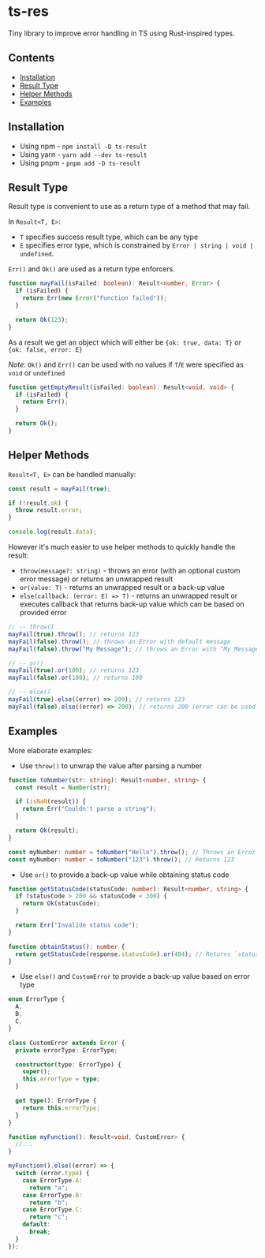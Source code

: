 # ts-res

Tiny library to improve error handling in TS using Rust-inspired types.

## Contents

- [Installation](#installation)
- [Result Type](#result-type)
- [Helper Methods](#helper-methods)
- [Examples](#examples)

## Installation

- Using npm - `npm install -D ts-result`
- Using yarn - `yarn add --dev ts-result`
- Using pnpm - `pnpm add -D ts-result`

## Result Type

Result type is convenient to use as a return type of a method that may fail.

In `Result<T, E>`:

- `T` specifies success result type, which can be any type
- `E` specifies error type, which is constrained by `Error | string | void | undefined`.

`Err()` and `Ok()` are used as a return type enforcers.

```ts
function mayFail(isFailed: boolean): Result<number, Error> {
  if (isFailed) {
    return Err(new Error("Function failed"));
  }

  return Ok(123);
}
```

As a result we get an object which will either be `{ok: true, data: T}` or `{ok: false, error: E}`

_Note:_ `Ok()` and `Err()` can be used with no values if `T`/`E` were specified as `void` or `undefined`

```ts
function getEmptyResult(isFailed: boolean): Result<void, void> {
  if (isFailed) {
    return Err();
  }

  return Ok();
}
```

## Helper Methods

`Result<T, E>` can be handled manually:

```ts
const result = mayFail(true);

if (!result.ok) {
  throw result.error;
}

console.log(result.data);
```

However it's much easier to use helper methods to quickly handle the result:

- `throw(message?: string)` - throws an error (with an optional custom error message) or returns an unwrapped result
- `or(value: T)` - returns an unwrapped result or a back-up value
- `else(callback: (error: E) => T)` - returns an unwrapped result or executes callback that returns back-up value which can be based on provided error

```ts
// -- throw()
mayFail(true).throw(); // returns 123
mayFail(false).throw(); // throws an Error with default message
mayFail(false).throw("My Message"); // throws an Error with "My Message"

// -- or()
mayFail(true).or(100); // returns 123
mayFail(false).or(100); // returns 100

// -- else()
mayFail(true).else((error) => 200); // returns 123
mayFail(false).else((error) => 200); // returns 200 (error can be used for some extra logic)
```

## Examples

More elaborate examples:

- Use `throw()` to unwrap the value after parsing a number

```typescript
function toNumber(str: string): Result<number, string> {
  const result = Number(str);

  if (isNaN(result)) {
    return Err("Couldn't parse a string");
  }

  return Ok(result);
}

const myNumber: number = toNumber("Hello").throw(); // Throws an Error
const myNumber: number = toNumber("123").throw(); // Returns 123
```

- Use `or()` to provide a back-up value while obtaining status code

```ts
function getStatusCode(statusCode: number): Result<number, string> {
  if (statusCode > 200 && statusCode < 300) {
    return Ok(statusCode);
  }

  return Err("Invalide status code");
}

function obtainStatus(): number {
  return getStatusCode(response.statusCode).or(404); // Returns `statusCode` between 201 and 299 or 404
}
```

- Use `else()` and `CustomError` to provide a back-up value based on error type

```ts
enum ErrorType {
  A,
  B,
  C,
}

class CustomError extends Error {
  private errorType: ErrorType;

  constructor(type: ErrorType) {
    super();
    this.errorType = type;
  }

  get type(): ErrorType {
    return this.errorType;
  }
}

function myFunction(): Result<void, CustomError> {
  //...
}

myFunction().else((error) => {
  switch (error.type) {
    case ErrorType.A:
      return "a";
    case ErrorType.B:
      return "b";
    case ErrorType.C:
      return "c";
    default:
      break;
  }
});
```
